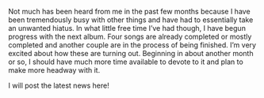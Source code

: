 Not much has been heard from me in the past few months because I have been tremendously busy with other things and have had to essentially take an unwanted hiatus. In what little free time I’ve had though, I have begun progress with the next album. Four songs are already completed or mostly completed and another couple are in the process of being finished. I’m very excited about how these are turning out. Beginning in about another month or so, I should have much more time available to devote to it and plan to make more headway with it.

I will post the latest news here!